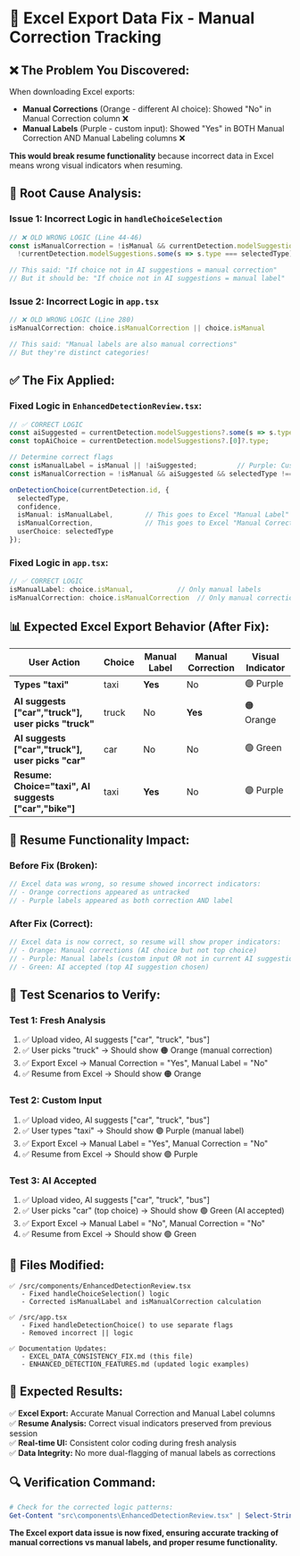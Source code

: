 # 🔧 Excel Export Data Fix - Manual Correction Tracking

## ❌ **The Problem You Discovered:**

When downloading Excel exports:
- **Manual Corrections** (Orange - different AI choice): Showed "No" in Manual Correction column ❌  
- **Manual Labels** (Purple - custom input): Showed "Yes" in BOTH Manual Correction AND Manual Labeling columns ❌

**This would break resume functionality** because incorrect data in Excel means wrong visual indicators when resuming.

## 🎯 **Root Cause Analysis:**

### **Issue 1: Incorrect Logic in `handleChoiceSelection`**
```typescript
// ❌ OLD WRONG LOGIC (Line 44-46)
const isManualCorrection = !isManual && currentDetection.modelSuggestions && 
  !currentDetection.modelSuggestions.some(s => s.type === selectedType);

// This said: "If choice not in AI suggestions = manual correction" 
// But it should be: "If choice not in AI suggestions = manual label"
```

### **Issue 2: Incorrect Logic in `app.tsx`**
```typescript
// ❌ OLD WRONG LOGIC (Line 280)  
isManualCorrection: choice.isManualCorrection || choice.isManual

// This said: "Manual labels are also manual corrections"
// But they're distinct categories!
```

## ✅ **The Fix Applied:**

### **Fixed Logic in `EnhancedDetectionReview.tsx`:**
```typescript
// ✅ CORRECT LOGIC
const aiSuggested = currentDetection.modelSuggestions?.some(s => s.type === selectedType);
const topAiChoice = currentDetection.modelSuggestions?.[0]?.type;

// Determine correct flags
const isManualLabel = isManual || !aiSuggested;          // Purple: Custom OR not in AI suggestions  
const isManualCorrection = !isManual && aiSuggested && selectedType !== topAiChoice;  // Orange: Different AI choice

onDetectionChoice(currentDetection.id, {
  selectedType,
  confidence,
  isManual: isManualLabel,        // This goes to Excel "Manual Label" column
  isManualCorrection,             // This goes to Excel "Manual Correction" column  
  userChoice: selectedType
});
```

### **Fixed Logic in `app.tsx`:**
```typescript
// ✅ CORRECT LOGIC
isManualLabel: choice.isManual,           // Only manual labels
isManualCorrection: choice.isManualCorrection  // Only manual corrections (no overlap)
```

## 📊 **Expected Excel Export Behavior (After Fix):**

| User Action | Choice | Manual Label | Manual Correction | Visual Indicator |
|-------------|--------|--------------|-------------------|------------------|
| **Types "taxi"** | taxi | **Yes** | No | 🟣 Purple |
| **AI suggests ["car","truck"], user picks "truck"** | truck | No | **Yes** | 🟠 Orange |
| **AI suggests ["car","truck"], user picks "car"** | car | No | No | 🟢 Green |
| **Resume: Choice="taxi", AI suggests ["car","bike"]** | taxi | **Yes** | No | 🟣 Purple |

## 🔄 **Resume Functionality Impact:**

### **Before Fix (Broken):**
```typescript
// Excel data was wrong, so resume showed incorrect indicators:
// - Orange corrections appeared as untracked
// - Purple labels appeared as both correction AND label
```

### **After Fix (Correct):**
```typescript
// Excel data is now correct, so resume will show proper indicators:
// - Orange: Manual corrections (AI choice but not top choice)  
// - Purple: Manual labels (custom input OR not in current AI suggestions)
// - Green: AI accepted (top AI suggestion chosen)
```

## 🧪 **Test Scenarios to Verify:**

### **Test 1: Fresh Analysis**
1. ✅ Upload video, AI suggests ["car", "truck", "bus"]  
2. ✅ User picks "truck" → Should show 🟠 Orange (manual correction)
3. ✅ Export Excel → Manual Correction = "Yes", Manual Label = "No" 
4. ✅ Resume from Excel → Should show 🟠 Orange

### **Test 2: Custom Input**  
1. ✅ Upload video, AI suggests ["car", "truck", "bus"]
2. ✅ User types "taxi" → Should show 🟣 Purple (manual label)
3. ✅ Export Excel → Manual Label = "Yes", Manual Correction = "No"
4. ✅ Resume from Excel → Should show 🟣 Purple

### **Test 3: AI Accepted**
1. ✅ Upload video, AI suggests ["car", "truck", "bus"] 
2. ✅ User picks "car" (top choice) → Should show 🟢 Green (AI accepted)
3. ✅ Export Excel → Manual Label = "No", Manual Correction = "No"
4. ✅ Resume from Excel → Should show 🟢 Green

## 📁 **Files Modified:**

```
✅ /src/components/EnhancedDetectionReview.tsx
   - Fixed handleChoiceSelection() logic
   - Corrected isManualLabel and isManualCorrection calculation

✅ /src/app.tsx  
   - Fixed handleDetectionChoice() to use separate flags
   - Removed incorrect || logic

✅ Documentation Updates:
   - EXCEL_DATA_CONSISTENCY_FIX.md (this file)
   - ENHANCED_DETECTION_FEATURES.md (updated logic examples)
```

## 🎉 **Expected Results:**

✅ **Excel Export:** Accurate Manual Correction and Manual Label columns  
✅ **Resume Analysis:** Correct visual indicators preserved from previous session  
✅ **Real-time UI:** Consistent color coding during fresh analysis  
✅ **Data Integrity:** No more dual-flagging of manual labels as corrections

## 🔍 **Verification Command:**
```powershell
# Check for the corrected logic patterns:
Get-Content "src\components\EnhancedDetectionReview.tsx" | Select-String -Pattern "isManualLabel.*isManual.*aiSuggested" -Context 3
```

**The Excel export data issue is now fixed, ensuring accurate tracking of manual corrections vs manual labels, and proper resume functionality.**
